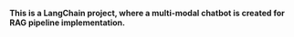 **This is a LangChain project, where a multi-modal chatbot is created for RAG pipeline implementation.**
